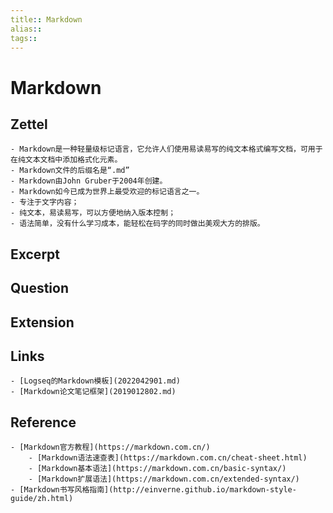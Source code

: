 ```yaml
---
title:: Markdown
alias:: 
tags:: 
---
```


# Markdown

## Zettel
    - Markdown是一种轻量级标记语言，它允许人们使用易读易写的纯文本格式编写文档，可用于在纯文本文档中添加格式化元素。
    - Markdown文件的后缀名是“.md”
    - Markdown由John Gruber于2004年创建。
    - Markdown如今已成为世界上最受欢迎的标记语言之一。
	- 专注于文字内容；
	- 纯文本，易读易写，可以方便地纳入版本控制；
	- 语法简单，没有什么学习成本，能轻松在码字的同时做出美观大方的排版。


## Excerpt
## Question
## Extension
## Links
    - [Logseq的Markdown模板](2022042901.md)
    - [Markdown论文笔记框架](2019012802.md)

## Reference
    - [Markdown官方教程](https://markdown.com.cn/)
	    - [Markdown语法速查表](https://markdown.com.cn/cheat-sheet.html)
	    - [Markdown基本语法](https://markdown.com.cn/basic-syntax/)
	    - [Markdown扩展语法](https://markdown.com.cn/extended-syntax/)
    - [Markdown书写风格指南](http://einverne.github.io/markdown-style-guide/zh.html)
